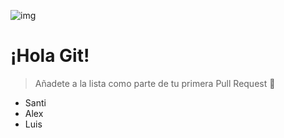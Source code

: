 ![img](/logo.png)

# ¡Hola Git!

> Añadete a la lista como parte de tu primera Pull Request 🥳

- Santi
- Alex
- Luis
